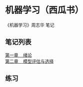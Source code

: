 # 机器学习（西瓜书）
《机器学习》周志华 笔记

## 笔记列表
[第一章&nbsp;&nbsp;&nbsp;&nbsp;绪论](http://www.cnblogs.com/lyu0709/p/6941548.html) 
<br>
[第二章&nbsp;&nbsp;&nbsp;&nbsp;模型评估与选择](http://www.cnblogs.com/lyu0709/p/7002820.html)

## 练习


